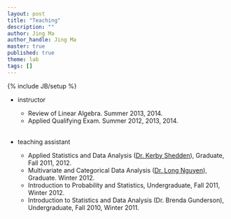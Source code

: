 ```yaml
---
layout: post
title: "Teaching"
description: ""
author: Jing Ma
author_handle: Jing Ma
master: true
published: true
theme: lab
tags: []
---
```

{% include JB/setup %}

* instructor
    * Review of Linear Algebra. Summer 2013, 2014.
	* Applied Qualifying Exam. Summer 2012, 2013, 2014. <br><br>
			
* teaching assistant

	* Applied Statistics and Data Analysis ([Dr. Kerby Shedden](http://dept.stat.lsa.umich.edu/~kshedden/)), Graduate, Fall 2011, 2012. 	
	* Multivariate and Categorical Data Analysis ([Dr. Long Nguyen](http://dept.stat.lsa.umich.edu/~xuanlong/)), Graduate. Winter 2012.
	* Introduction to Probability and Statistics, Undergraduate, Fall 2011, Winter 2012.
	* Introduction to Statistics and Data Analysis (Dr. Brenda Gunderson), Undergraduate, Fall 2010, Winter 2011.
    
